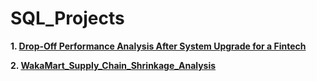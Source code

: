 # SQL_Projects

**1. [Drop-Off Performance Analysis After System Upgrade for a Fintech](https://github.com/Blessing336/Transaction_Drop-Off_Performance_Analysis_After_System_Upgrade_for_a_Fintech)**

**2. [WakaMart_Supply_Chain_Shrinkage_Analysis](https://github.com/Blessing336/WakaMart_Supply_Chain_Shrinkage_Analysis)**

